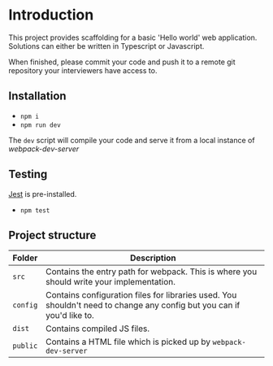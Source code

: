 # Introduction

This project provides scaffolding for a basic 'Hello world' web application. Solutions can either be written in Typescript or Javascript.

When finished, please commit your code and push it to a remote git repository your interviewers have access to.

## Installation
- `npm i`
- `npm run dev`

The `dev` script will compile your code and serve it from a local instance of *webpack-dev-server*

## Testing
[Jest](https://jestjs.io/docs/getting-started) is pre-installed.
- `npm test`

## Project structure

| Folder      | Description                                                                                                                         |
| ----------- | ------------------------------------------------------------------------------------------------------------------------------------|
| `src`       | Contains the entry path for webpack. This is where you should write your implementation.                                            |
| `config`    | Contains configuration files for libraries used. You shouldn't need to change any config but you can if you'd like to.              |
| `dist`      | Contains compiled JS files.                                                                                                         |
| `public`    | Contains a HTML file which is picked up by `webpack-dev-server`                                                                     |
